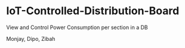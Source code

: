 # IoT-Controlled-Distribution-Board
View and Control Power Consumption per section in a DB

Monjay, Dipo, Zibah
